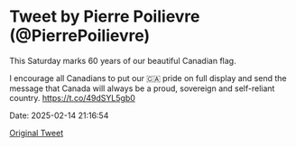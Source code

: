 # Tweet by Pierre Poilievre (@PierrePoilievre)

This Saturday marks 60 years of our beautiful Canadian flag. 

I encourage all Canadians to put our 🇨🇦 pride on full display and send the message that Canada will always be a proud, sovereign and self-reliant country. https://t.co/49dSYL5gb0

Date: 2025-02-14 21:16:54

[Original Tweet](https://x.com/PierrePoilievre/status/1890510551903612967)
